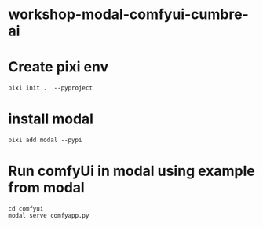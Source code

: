 # workshop-modal-comfyui-cumbre-ai

# Create pixi env
```
pixi init .  --pyproject
```

# install modal
```
pixi add modal --pypi
```

# Run comfyUi in modal using example from modal
```
cd comfyui
modal serve comfyapp.py
```